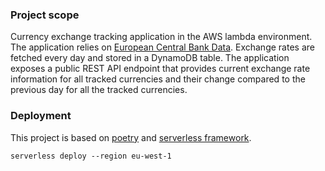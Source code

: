 ### Project scope

Currency exchange tracking application in the AWS lambda environment.  The application relies on 
[European Central Bank Data](https://www.ecb.europa.eu/stats/policy_and_exchange_rates/euro_reference_exchange_rates/html/index.en.html). 
Exchange rates are fetched every day and stored in a DynamoDB table. The application exposes a public REST API endpoint 
that provides current exchange rate information for all tracked currencies and their change compared to the previous day 
for all the tracked currencies.

### Deployment

This project is based on [poetry](https://python-poetry.org/) and [serverless framework](https://www.serverless.com/).

`serverless deploy --region eu-west-1`
